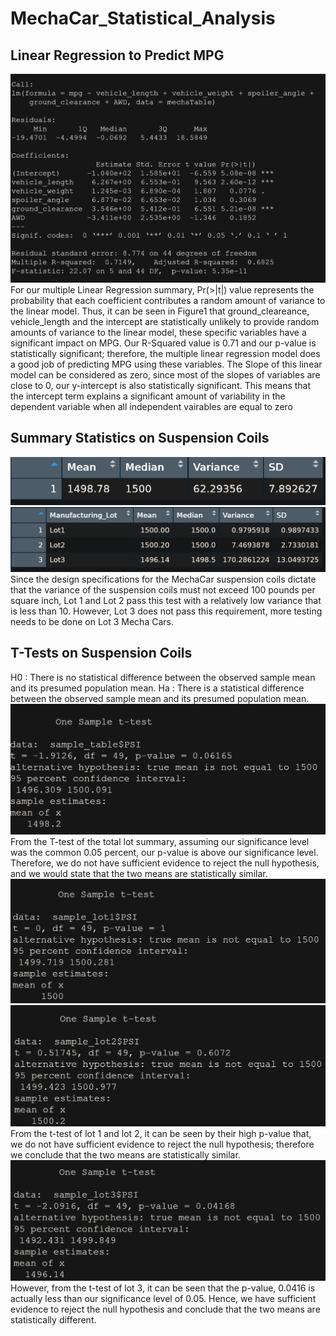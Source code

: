# MechaCar_Statistical_Analysis

## Linear Regression to Predict MPG
![Figure1](Resources\SummaryLinReg.png)
For our multiple Linear Regression summary, Pr(>|t|) value represents the probability that each coefficient contributes a random amount of variance to the linear model. Thus, it can be seen in Figure1 that ground_cleareance, vehicle_length and the intercept are statistically unlikely to provide random amounts of variance to the linear model, these specific variables have a significant impact on MPG. Our R-Squared value is 0.71 and our p-value is statistically significant; therefore, the multiple linear regression model does a good job of predicting MPG using these variables. The Slope of this linear model can be considered as zero, since most of the slopes of variables are close to 0, our y-intercept is also statistically significant. This means that the intercept term explains a significant amount of variability in the dependent variable when all independent vairables are equal to zero

## Summary Statistics on Suspension Coils
![Figure2](Resources\totalSummary.png)
![Figure3](Resources\LotSummary.png)
Since the design specifications for the MechaCar suspension coils dictate that the variance of the suspension coils must not exceed 100 pounds per square inch, Lot 1 and Lot 2 pass this test with a relatively low variance that is less than 10. However, Lot 3 does not pass this requirement, more testing needs to be done on Lot 3 Mecha Cars.

## T-Tests on Suspension Coils
H0 : There is no statistical difference between the observed sample mean and its presumed population mean.
Ha : There is a statistical difference between the observed sample mean and its presumed population mean.
![Figure4](Resources\Total_T_test.png)
From the T-test of the total lot summary, assuming our significance level was the common 0.05 percent, our p-value is above our significance level. Therefore, we do not have sufficient evidence to reject the null hypothesis, and we would state that the two means are statistically similar.
![Figure5](Resources\Lot1_T_test.png)
![Figure6](Resources\Lot2_T_test.png)
From the t-test of lot 1 and lot 2, it can be seen by their high p-value that, we do not have sufficient evidence to reject the null hypothesis; therefore we conclude that the two means are statistically similar.
![Figure7](Resources\Lot3_T_test.png)
However, from the t-test of lot 3, it can be seen that the p-value, 0.0416 is actually less than our significance level of 0.05. Hence, we have sufficient evidence to reject the null hypothesis and conclude that the two means are statistically different.